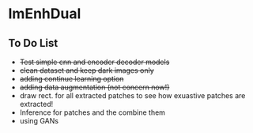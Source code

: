 # ImEnhDual

## To Do List
* ~~Test simple cnn and encoder decoder models~~
* ~~clean dataset and keep dark images only~~
* ~~adding continue learning option~~
* ~~adding data augmentation (not concern now!)~~
* draw rect. for all extracted patches to see how exuastive patches are extracted!
* Inference for patches and the combine them
* using GANs
